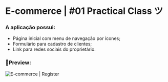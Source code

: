 # E-commerce | #01 Practical Class ツ 

### A aplicação possui:
- Página inicial com menu de navegação por ícones;
- Formulário para cadastro de clientes;
- Link para redes sociais do proprietário.

### 🔹Preview:
![E-commerce | Register](https://github.com/user-attachments/assets/4e608732-5551-425d-93f8-8cd4f5482606)
